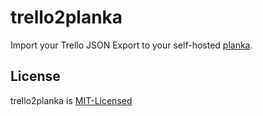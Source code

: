 # trello2planka

Import your Trello JSON Export to your self-hosted [planka](https://github.com/plankanban/planka).

## License

trello2planka is [MIT-Licensed](LICENSE)
